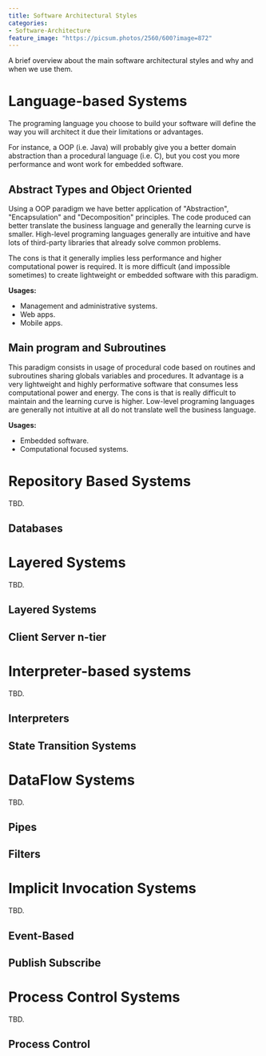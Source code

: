 ```yaml
---
title: Software Architectural Styles
categories:
- Software-Architecture
feature_image: "https://picsum.photos/2560/600?image=872"
---
```


A brief overview about the main software architectural styles and why and when we use them.

<!-- more -->

# Language-based Systems

The programing language you choose to build your software will define the way you will architect it due their limitations or advantages. 

For instance, a OOP (i.e. Java) will probably give you a better domain abstraction than a procedural language (i.e. C), but you cost you more performance and wont work for embedded software.

## Abstract Types and Object Oriented

Using a OOP paradigm we have better application of "Abstraction", "Encapsulation" and "Decomposition" principles. The code produced can better translate the business language and generally the learning curve is smaller. High-level programing languages generally are intuitive and have lots of third-party libraries that already solve common problems.

The cons is that it generally implies less performance and higher computational power is required. It is more difficult (and impossible sometimes) to create lightweight or embedded software with this paradigm.

**Usages:**

- Management and administrative systems.
- Web apps.
- Mobile apps.

## Main program and Subroutines

This paradigm consists in usage of procedural code based on routines and subroutines sharing globals variables and procedures. It advantage is a very lightweight and highly performative software that consumes less computational power and energy. The cons is that is really difficult to maintain and the learning curve is higher. Low-level programing languages are generally not intuitive at all do not translate well the business language.

**Usages:**

- Embedded software.
- Computational focused systems.

# Repository Based Systems
TBD.
## Databases


# Layered Systems
TBD.
## Layered Systems
## Client Server n-tier


# Interpreter-based systems
TBD.
## Interpreters
## State Transition Systems


# DataFlow Systems 
TBD.
## Pipes
## Filters


# Implicit Invocation Systems
TBD.
## Event-Based
## Publish Subscribe

# Process Control Systems
TBD.
## Process Control

# 


